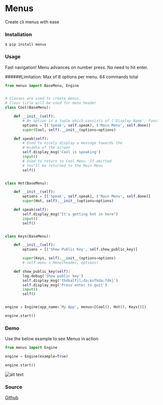 # Menus
Create cli menus with ease


### Installation

```
$ pip install menus
```


### Usage

Fast navigation! Menu advances on number press. No need to hit enter.

######Limitation: Max of 8 options per menu. 64 commands total

```python
from menus import BaseMenu, Engine


# Classes are used to create menus.
# Class title will be used for menu header
class Cool(BaseMenu):

    def __init__(self):
        # An option is a tuple which consists of ('Display Name', function)
        options = [('Speak', self.speak), ('Main Menu', self.done)]
        super(Cool, self).__init__(options=options)

    def speak(self):
        # Used to nicely display a message towards the
        # middle of the screen
        self.display_msg('Cool is speaking')
        input()
        # Used to return to Cool Menu. If omitted
        # You'll be returned to the Main Menu
        self()


class Hot(BaseMenu):

    def __init__(self):
        options = [('Speak', self.speak), ('Main Menu', self.done)]
        super(Hot, self).__init__(options=options)

    def speak(self):
        self.display_msg("It's getting hot in here")
        input()
        self()


class Keys(BaseMenu):

    def __init__(self):
        options = [('Show Public Key', self.show_public_key)]

        super(Keys, self).__init__(options=options)
        # self.menu = Menu(header, options)

    def show_public_key(self):
        log.debug('Show public key')
        self.display_msg('thdkalfjl;da;ksfkda;fdkj')
        self.display_msg('Press enter to quit')
        input()
        self()


engine = Engine(app_name='My App', menus=[Cool(), Hot(), Keys()])

engine.start()
```

### Demo

Use the below example to see Menus in action

```python
from menus import Engine

engine = Engine(example=True)

engine.start()
```

![alt text](https://ds-website-images-all-sites.s3.amazonaws.com/menus-screenshot.png)

### Source
[Github](https://github.com/JMSwag/Menus)

